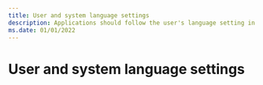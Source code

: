 ```yaml
---
title: User and system language settings
description: Applications should follow the user's language setting in the operating system as a default, not the system language.
ms.date: 01/01/2022
---
```

# User and system language settings
